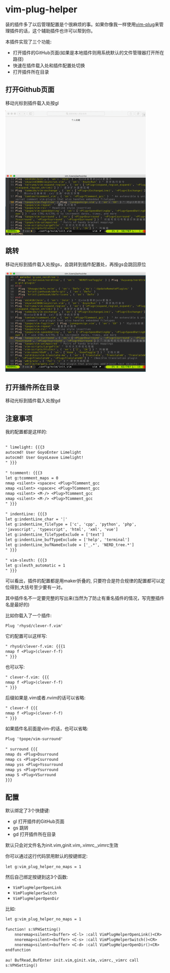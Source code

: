 # vim-plug-helper

装的插件多了以后管理配置是个很麻烦的事。如果你像我一样使用[vim-plug](https://github.com/junegunn/vim-plug)来管理插件的话，这个辅助插件也许可以帮到你。

本插件实现了三个功能:

* 打开插件的GitHub页面(如果是本地插件则用系统默认的文件管理器打开所在路径)
* 快速在插件载入处和插件配置处切换
* 打开插件所在目录

## 打开Github页面

移动光标到插件载入处按gl

![](https://raw.githubusercontent.com/jiazhoulvke/vim-plug-helper.vim/master/screenshots/gl.gif)

## 跳转

移动光标到插件载入处按gs，会跳转到插件配置处，再按gs会跳回原位

![](https://raw.githubusercontent.com/jiazhoulvke/vim-plug-helper.vim/master/screenshots/gs.gif)

## 打开插件所在目录

移动光标到插件载入处按gd

## 注意事项

我的配置都是这样的: 

```vim

" limelight: {{{3
autocmd! User GoyoEnter Limelight
autocmd! User GoyoLeave Limelight!
" }}}

" tcomment: {{{3
let g:tcomment_maps = 0
nmap <silent> <space>c <Plug>TComment_gcc
xmap <silent> <space>c <Plug>TComment_gcc
nmap <silent> <M-/> <Plug>TComment_gcc
xmap <silent> <M-/> <Plug>TComment_gcc
" }}}

" indentLine: {{{3
let g:indentLine_char = '┊'
let g:indentLine_fileType = ['c', 'cpp', 'python', 'php', 'javascript', 'typescript', 'html', 'xml', 'vue']
let g:indentLine_fileTypeExclude = ['text']
let g:indentLine_bufTypeExclude = ['help', 'terminal']
let g:indentLine_bufNameExclude = ['_.*', 'NERD_tree.*']
" }}}

" vim-sleuth: {{{3
let g:sleuth_automatic = 1
" }}}

```

可以看出，插件的配置都是用maker折叠的, 只要符合是符合规律的配置都可以定位得到,大括号至少要有一对。

其中插件名不一定要完整的写出来(当然为了防止有重名插件的情况，写完整插件名是最好的)

比如你载入了一个插件:

```vim
Plug 'rhysd/clever-f.vim'
```
它的配置可以这样写:

```vim
" rhysd/clever-f.vim: {{{1
nmap f <Plug>(clever-f-f)
" }}}
```

也可以写:

```vim
" clever-f.vim: {{{
nmap f <Plug>(clever-f-f)
" }}}
```

后缀如果是.vim或者.nvim的话可以省略:

```vim
" clever-f {{{
nmap f <Plug>(clever-f-f)
" }}}
```

如果插件名前面是vim-的话，也可以省略:

```vim
Plug 'tpope/vim-surround'

" surround {{{
nmap ds <Plug>Dsurround
nmap cs <Plug>Csurround
nmap yss <Plug>Yssurround
nmap ys <Plug>Ysurround
xmap S <Plug>VSurround
}}}
```

## 配置

默认绑定了3个快捷键:

* gl 打开插件的GitHub页面
* gs 跳转
* gd 打开插件所在目录

默认只会对文件名为init.vim,ginit.vim,.vimrc,_vimrc生效

你可以通过这行代码禁用默认的按键绑定:

`let g:vim_plug_helper_no_maps = 1`

然后自己绑定按键到这3个函数:

* `VimPlugHelperOpenLink`
* `VimPlugHelperSwitch`
* `VimPlugHelperOpenDir`

比如:

```vim
let g:vim_plug_helper_no_maps = 1

function! s:VPHSetting()
	nnoremap<silent><buffer> <C-l> :call VimPlugHelperOpenLink()<CR>
	nnoremap<silent><buffer> <C-s> :call VimPlugHelperSwitch()<CR>
	nnoremap<silent><buffer> <C-d> :call VimPlugHelperOpenDir()<CR>
endfunction

au! BufRead,BufEnter init.vim,ginit.vim,.vimrc,_vimrc call s:VPHSetting()
```
